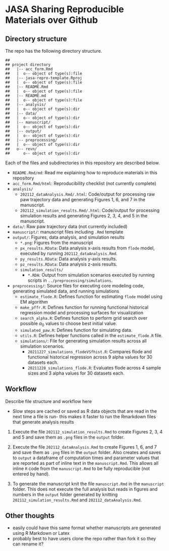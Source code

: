 JASA Sharing Reproducible Materials over Github
================

## Directory structure

The repo has the following directory structure.

    ## 
    ## project directory
    ##   |-- acc_form.Rmd
    ##   |  o-- object of type(s):file
    ##   |-- jasa-repro-template.Rproj
    ##   |  o-- object of type(s):file
    ##   |-- README.Rmd
    ##   |  o-- object of type(s):file
    ##   |-- README.md
    ##   |  o-- object of type(s):file
    ##   |-- analysis/
    ##   |  o-- object of type(s):dir
    ##   |-- data/
    ##   |  o-- object of type(s):dir
    ##   |-- manuscript/
    ##   |  o-- object of type(s):dir
    ##   |-- output/
    ##   |  o-- object of type(s):dir
    ##   |-- preprocessing/
    ##   |  o-- object of type(s):dir
    ##   o-- revn/
    ##      o-- object of type(s):dir

Each of the files and subdirectories in this repository are described
below.

-   `README.Rmd/md`: Read me explaining how to reproduce materials in
    this repository
-   `acc_form.Rmd/html`: Reproducibility checklist (not currently
    complete)
-   `analysis/`
    -   `202112_dataAnalysis.Rmd/.html`: Code/output for processing raw
        paw trajectory data and generating Figures 1, 6, and 7 in the
        manuscript.
    -   `202112_simulation_results.Rmd/.html`: Code/output for
        processing simulation results and generating Figures 2, 3, 4,
        and 5 in the manuscript.
-   `data/`: Raw paw trajectory data (not currently included)
-   `manuscript/`: manuscript files including `.Rmd` template
-   `output/`: Figures, data analysis, and simulation results
    -   `*.png`: Figures from the manuscript
    -   `px_results.RData`: Data analysis x-axis results from `flode`
        model, executed by running `202112_dataAnalysis.Rmd`.
    -   `py_results.RData`: Data analysis y-axis results.
    -   `pz_results.RData`: Data analysis z-axis results.
    -   `simulation_results/`
        -   `*.RDA`: Output from simulation scenarios executed by
            running scripts in `../preprocessing/simulations`.
-   `preprocessing/`: Source files for executing core modeling code,
    generating simulated data, and running simulations
    -   `estimate_flode.R`: Defines function for estimating `flode`
        model using EM algorithm
    -   `make_pffr.R`: Defines function for running functional
        historical regression model and processing surfaces for
        visualization
    -   `search_alpha.R`: Defines function to perform grid search over
        possible *α*<sub>0</sub> values to choose best initial value.
    -   `simulated_paw.R`: Defines function for simulating data.
    -   `utils.R`: Defines helper functions called in the
        `estimate_flode.R` file.
    -   `simulations/`: File for generating simulation results across
        all simulation scenarios.
        -   `20211227_simulations_flodeVSfhist.R`: Compares flode and
            functional historical regression across 9 alpha values for
            30 datasets each.
        -   `20211228_simulations_flode.R`: Evaluates flode across 4
            sample sizes and 3 alpha values for 30 datasets each.

## Workflow

Describe file structure and workflow here

-   Slow steps are cached or saved as R data objects that are read in
    the next time a file is run- this makes it faster to run the
    Rmarkdown files that generate analysis results

1.  Execute the file `202112_simulation_results.Rmd` to create Figures
    2, 3, 4 and 5 and save them as `.png` files in the `output` folder.

2.  Execute the file `202112_dataAnalysis.Rmd` to create Figures 1, 6,
    and 7 and save them as `.png` files in the `output` folder. Also
    creates and saves to `output` a dataframe of computation times and
    parameter values that are reported as part of inline text in the
    `manuscript.Rmd`. This allows all inline `R` code from the
    `manuscript.Rmd` to be fully reproducible (not entered by hand).

3.  To generate the manuscript knit the file `manuscript.Rmd` in the
    `manuscript` folder. This does not execute the full analysis but
    reads in figures and numbers in the `output` folder generated by
    knitting `202112_simulation_results.Rmd` and
    `202112_dataAnalysis.Rmd`.

## Other thoughts

-   easily could have this same format whether manuscripts are generated
    using R Markdown or Latex
-   probably best to have users clone the repo rather than fork it so
    they can rename it?
